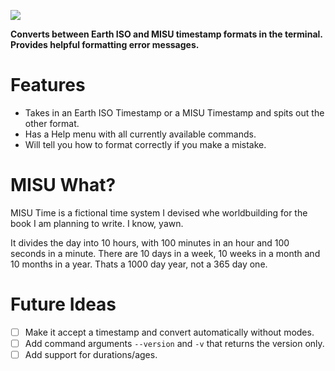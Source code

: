 ![](https://github.com/user-attachments/assets/07eac93b-b2f6-4b0f-a976-8622e5762c55)

**Converts between Earth ISO and MISU timestamp formats in the terminal. Provides helpful formatting error messages.**

# Features
- Takes in an Earth ISO Timestamp or a MISU Timestamp and spits out the other format.
- Has a Help menu with all currently available commands.
- Will tell you how to format correctly if you make a mistake.

# MISU What?
MISU Time is a fictional time system I devised whe worldbuilding for the book I am planning to write. I know, yawn.

It divides the day into 10 hours, with 100 minutes in an hour and 100 seconds in a minute. There are 10 days in a week, 10 weeks in a month and 10 months in a year. Thats a 1000 day year, not a 365 day one.

# Future Ideas
- [ ] Make it accept a timestamp and convert automatically without modes.
- [ ] Add command arguments `--version` and `-v` that returns the version only.
- [ ] Add support for durations/ages.
